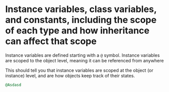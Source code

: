 # Instance variables, class variables, and constants, including the scope of each type and how inheritance can affect that scope

Instance variables are defined starting with a `@` symbol. Instance variables are scoped to the object level, meaning it can be referenced from anywhere

This should tell you that instance variables are scoped at the object (or instance) level, and are how objects keep track of their states.

```ruby
@Asdasd
```
